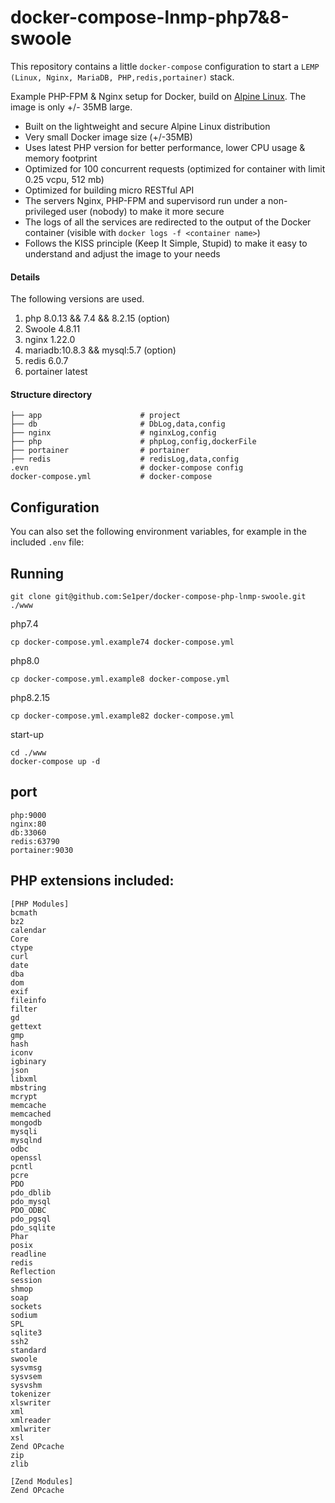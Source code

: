 # docker-compose-lnmp-php7&8-swoole

This repository contains a little `docker-compose` configuration to start a `LEMP (Linux, Nginx, MariaDB, PHP,redis,portainer)` stack.

Example PHP-FPM & Nginx setup for Docker, build on [Alpine Linux](http://www.alpinelinux.org/).
The image is only +/- 35MB large.

* Built on the lightweight and secure Alpine Linux distribution
* Very small Docker image size (+/-35MB)
* Uses latest PHP version for better performance, lower CPU usage & memory footprint
* Optimized for 100 concurrent requests (optimized for container with limit 0.25 vcpu, 512 mb)
* Optimized for building micro RESTful API
* The servers Nginx, PHP-FPM and supervisord run under a non-privileged user (nobody) to make it more secure
* The logs of all the services are redirected to the output of the Docker container (visible with `docker logs -f <container name>`)
* Follows the KISS principle (Keep It Simple, Stupid) to make it easy to understand and adjust the image to your needs

#### Details

The following versions are used.

1. php 8.0.13 && 7.4 && 8.2.15 (option)
2. Swoole 4.8.11
3. nginx 1.22.0
4. mariadb:10.8.3 && mysql:5.7 (option)
5. redis 6.0.7
6. portainer latest

#### Structure directory
~~~
├── app                      # project
├── db                       # DbLog,data,config
├── nginx                    # nginxLog,config
├── php                      # phpLog,config,dockerFile
├── portainer                # portainer
├── redis                    # redisLog,data,config
.evn                         # docker-compose config
docker-compose.yml           # docker-compose 
~~~

## Configuration
You can also set the following environment variables, for example in the included `.env` file:

## Running
~~~
git clone git@github.com:Se1per/docker-compose-php-lnmp-swoole.git ./www
~~~

php7.4
~~~
cp docker-compose.yml.example74 docker-compose.yml
~~~

php8.0
~~~
cp docker-compose.yml.example8 docker-compose.yml
~~~
php8.2.15
~~~
cp docker-compose.yml.example82 docker-compose.yml
~~~

start-up
~~~
cd ./www
docker-compose up -d 
~~~

## port
~~~
php:9000
nginx:80
db:33060
redis:63790
portainer:9030
~~~

## PHP extensions included:
~~~
[PHP Modules]
bcmath
bz2
calendar
Core
ctype
curl
date
dba
dom
exif
fileinfo
filter
gd
gettext
gmp
hash
iconv
igbinary
json
libxml
mbstring
mcrypt
memcache
memcached
mongodb
mysqli
mysqlnd
odbc
openssl
pcntl
pcre
PDO
pdo_dblib
pdo_mysql
PDO_ODBC
pdo_pgsql
pdo_sqlite
Phar
posix
readline
redis
Reflection
session
shmop
soap
sockets
sodium
SPL
sqlite3
ssh2
standard
swoole
sysvmsg
sysvsem
sysvshm
tokenizer
xlswriter
xml
xmlreader
xmlwriter
xsl
Zend OPcache
zip
zlib

[Zend Modules]
Zend OPcache
~~~